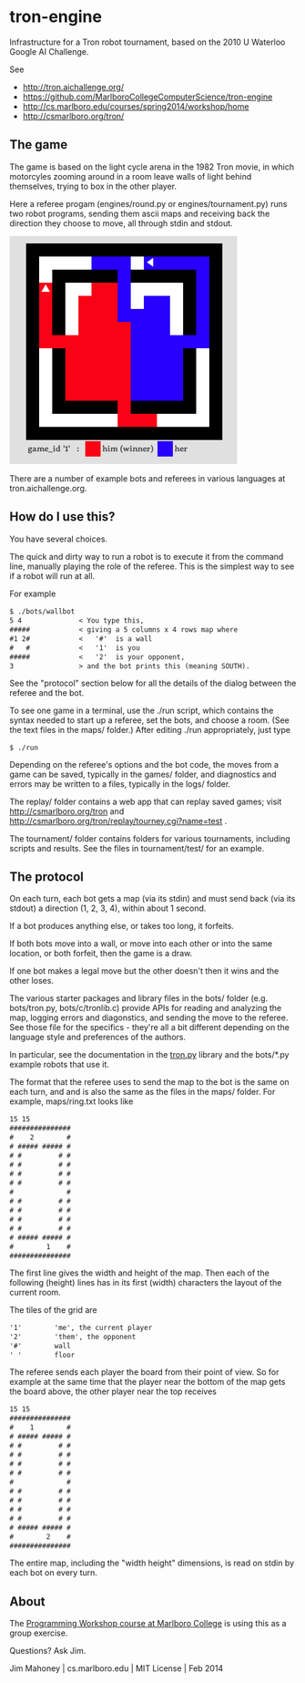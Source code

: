 tron-engine
===========

Infrastructure for a Tron robot tournament, 
based on the 2010 U Waterloo Google AI Challenge.

See 

* http://tron.aichallenge.org/
* https://github.com/MarlboroCollegeComputerScience/tron-engine
* http://cs.marlboro.edu/courses/spring2014/workshop/home
* http://csmarlboro.org/tron/

The game
--------

The game is based on the light cycle arena in the 1982 Tron movie,
in which motorcyles zooming around in a room leave walls of light 
behind themselves, trying to box in the other player.

Here a referee progam (engines/round.py or engines/tournament.py) runs
two robot programs, sending them ascii maps and receiving back the
direction they choose to move, all through stdin and stdout.

<img src="lib/example_game.png">

There are a number of example bots and referees in various languages
at tron.aichallenge.org.

How do I use this?
------------------

You have several choices.

The quick and dirty way to run a robot is to execute it
from the command line, manually playing the role of 
the referee. This is the simplest way to see if a robot
will run at all.

For example

    $ ./bots/wallbot
    5 4              < You type this,
    #####            < giving a 5 columns x 4 rows map where 
    #1 2#            <   '#'  is a wall
    #   #            <   '1'  is you
    #####            <   '2'  is your opponent,
    3                > and the bot prints this (meaning SOUTH).

See the "protocol" section below for all the details of the
dialog between the referee and the bot.

To see one game in a terminal, use the ./run script, which
contains the syntax needed to start up a referee, 
set the bots, and choose a room. (See the text files
in the maps/ folder.) After editing ./run appropriately, 
just type

    $ ./run

Depending on the referee's options and the bot code, the moves from a
game can be saved, typically in the games/ folder, and diagnostics and
errors may be written to a files, typically in the logs/ folder.

The replay/ folder contains a web app that can replay saved games; visit
http://csmarlboro.org/tron and 
http://csmarlboro.org/tron/replay/tourney.cgi?name=test .

The tournament/ folder contains folders for various tournaments,
including scripts and results. See the files in tournament/test/ 
for an example.

The protocol
------------

On each turn, each bot gets a map (via its stdin) and must send back
(via its stdout) a direction (1, 2, 3, 4), within about 1 second.

If a bot produces anything else, or takes too long, it forfeits.

If both bots move into a wall, or move into each other or into
the same location, or both forfeit, then the game is a draw.

If one bot makes a legal move but the other doesn't then it wins
and the other loses.

The various starter packages and library files in the bots/ folder
(e.g. bots/tron.py, bots/c/tronlib.c) provide APIs for reading and
analyzing the map, logging errors and diagonstics, and sending the
move to the referee. See those file for the specifics - they're all a
bit different depending on the language style and preferences of the
authors.

In particular, see the documentation in the [tron.py](bots/tron.py) 
library and the bots/*.py example robots that use it.

The format that the referee uses to send the map to the bot 
is the same on each turn, and and is also the same as the 
files in the maps/ folder. For example, maps/ring.txt looks like

    15 15
    ###############
    #    2        #
    # ##### ##### #
    # #         # #
    # #         # #
    # #         # #
    # #         # #
    #             #
    # #         # #
    # #         # #
    # #         # #
    # #         # #
    # ##### ##### #
    #        1    #
    ###############

The first line gives the width and height of the map.
Then each of the following (height) lines has in its
first (width) characters the layout of the current room.

The tiles of the grid are

    '1'        'me', the current player
    '2'        'them', the opponent
    '#'        wall
    ' '        floor

The referee sends each player the board from their point
of view. So for example at the same time that the player
near the bottom of the map gets the board above, the
other player near the top receives

    15 15
    ###############
    #    1        #
    # ##### ##### #
    # #         # #
    # #         # #
    # #         # #
    # #         # #
    #             #
    # #         # #
    # #         # #
    # #         # #
    # #         # #
    # ##### ##### #
    #        2    #
    ###############

The entire map, including the "width height" dimensions,
is read on stdin by each bot on every turn.

About
-----

The [Programming Workshop course at Marlboro College](http://cs.marlboro.edu/courses/spring2014/workshop/home)
is using this as a group exercise.

Questions? Ask Jim.

Jim Mahoney | cs.marlboro.edu | MIT License | Feb 2014

